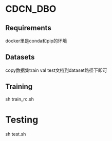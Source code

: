 # CDCN_DBO

## Requirements
docker里是conda和pip的环境

## Datasets
copy数据集train val test文档到dataset路径下即可

## Training
sh train_rc.sh


# Testing
sh test.sh
